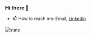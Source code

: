 ### Hi there 👋

- 📫 How to reach me: Email, <a href="https://www.linkedin.com/in/millanuka/">Linkedin</a>

<img align="center" src="https://github-readme-streak-stats.herokuapp.com?user=MillanUka&date_format=j%2Fn%5B%2FY%5D" alt="stats" />

